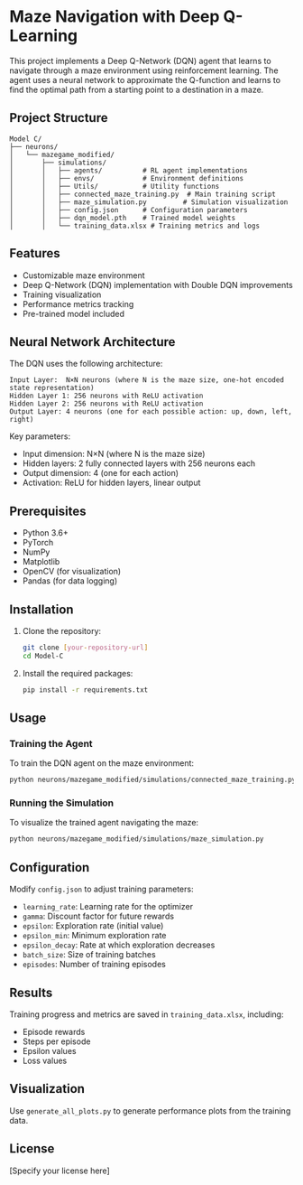 # Maze Navigation with Deep Q-Learning

This project implements a Deep Q-Network (DQN) agent that learns to navigate through a maze environment using reinforcement learning. The agent uses a neural network to approximate the Q-function and learns to find the optimal path from a starting point to a destination in a maze.

## Project Structure

```
Model C/
├── neurons/
│   └── mazegame_modified/
│       ├── simulations/
│       │   ├── agents/          # RL agent implementations
│       │   ├── envs/            # Environment definitions
│       │   ├── Utils/           # Utility functions
│       │   ├── connected_maze_training.py  # Main training script
│       │   ├── maze_simulation.py         # Simulation visualization
│       │   ├── config.json      # Configuration parameters
│       │   ├── dqn_model.pth    # Trained model weights
│       │   └── training_data.xlsx # Training metrics and logs
```

## Features

- Customizable maze environment
- Deep Q-Network (DQN) implementation with Double DQN improvements
- Training visualization
- Performance metrics tracking
- Pre-trained model included

## Neural Network Architecture

The DQN uses the following architecture:

```
Input Layer:  N×N neurons (where N is the maze size, one-hot encoded state representation)
Hidden Layer 1: 256 neurons with ReLU activation
Hidden Layer 2: 256 neurons with ReLU activation
Output Layer: 4 neurons (one for each possible action: up, down, left, right)
```

Key parameters:
- Input dimension: N×N (where N is the maze size)
- Hidden layers: 2 fully connected layers with 256 neurons each
- Output dimension: 4 (one for each action)
- Activation: ReLU for hidden layers, linear output

## Prerequisites

- Python 3.6+
- PyTorch
- NumPy
- Matplotlib
- OpenCV (for visualization)
- Pandas (for data logging)

## Installation

1. Clone the repository:
   ```bash
   git clone [your-repository-url]
   cd Model-C
   ```

2. Install the required packages:
   ```bash
   pip install -r requirements.txt
   ```

## Usage

### Training the Agent
To train the DQN agent on the maze environment:

```bash
python neurons/mazegame_modified/simulations/connected_maze_training.py
```

### Running the Simulation
To visualize the trained agent navigating the maze:

```bash
python neurons/mazegame_modified/simulations/maze_simulation.py
```

## Configuration

Modify `config.json` to adjust training parameters:
- `learning_rate`: Learning rate for the optimizer
- `gamma`: Discount factor for future rewards
- `epsilon`: Exploration rate (initial value)
- `epsilon_min`: Minimum exploration rate
- `epsilon_decay`: Rate at which exploration decreases
- `batch_size`: Size of training batches
- `episodes`: Number of training episodes

## Results

Training progress and metrics are saved in `training_data.xlsx`, including:
- Episode rewards
- Steps per episode
- Epsilon values
- Loss values

## Visualization

Use `generate_all_plots.py` to generate performance plots from the training data.

## License

[Specify your license here]

